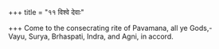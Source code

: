 +++
title = "११ विश्वे देवाः"

+++
Come to the consecrating rite of Pavamana, all ye Gods,-  
     Vayu, Surya, Brhaspati, Indra, and Agni, in accord.